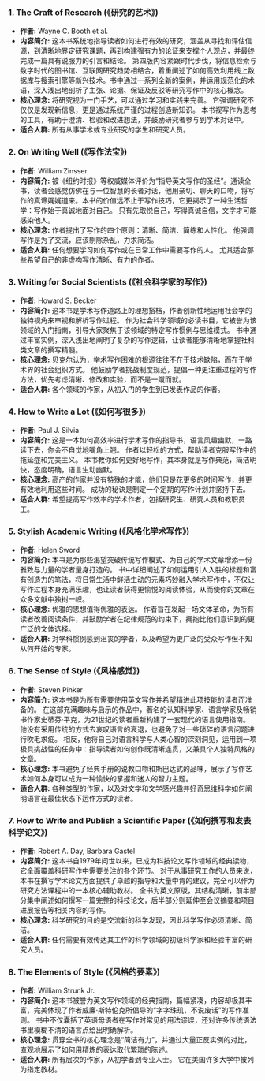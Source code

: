 
### 1. The Craft of Research (《研究的艺术》)

*   **作者:** Wayne C. Booth et al.
*   **内容简介:** 这本书系统地指导读者如何进行有效的研究，涵盖从寻找和评估信源，到清晰地界定研究课题，再到构建强有力的论证来支撑个人观点，并最终完成一篇具有说服力的引言和结论。 第四版内容紧跟时代步伐，将信息检索与数字时代的图书馆、互联网研究趋势相结合，着重阐述了如何高效利用线上数据库与搜索引擎等新兴技术。书中通过一系列全新的案例，并运用规范化的术语，深入浅出地剖析了主张、论据、保证及反驳等研究写作中的核心概念。
*   **核心理念:** 将研究视为一门手艺，可以通过学习和实践来完善。 它强调研究不仅仅是发现新信息，更是通过系统严谨的过程创造新知识。 本书视写作为思考的工具，有助于澄清、检验和改进想法，并鼓励研究者参与到学术对话中。
*   **适合人群:** 所有从事学术或专业研究的学生和研究人员。

### 2. On Writing Well (《写作法宝》)

*   **作者:** William Zinsser
*   **内容简介:** 被《纽约时报》等权威媒体评价为“指导英文写作的圣经”。通读全书，读者会感觉仿佛在与一位智慧的长者对话，他用亲切、聊天的口吻，将写作的真谛娓娓道来。本书的价值远不止于写作技巧，它更揭示了一种生活哲学：写作始于真诚地面对自己。 只有先取悦自己，写得真诚自信，文字才可能感染他人。
*   **核心理念:** 作者提出了写作的四个原则：清晰、简洁、简练和人性化。 他强调写作是为了交流，应该剔除杂乱，力求简洁。
*   **适合人群:** 任何想要学习如何写作或在日常工作中需要写作的人。 尤其适合那些希望自己的非虚构写作清晰、有力的作者。

### 3. Writing for Social Scientists (《社会科学家的写作》)

*   **作者:** Howard S. Becker
*   **内容简介:** 这本书是学术写作道路上的理想搭档，作者创新性地运用社会学的独特视角来审视和解析写作过程。 作为社会科学领域的必读书目，它被誉为该领域的入门指南，引导大家聚焦于该领域的特定写作惯例与思维模式。 书中通过丰富实例，深入浅出地阐明了复杂的写作逻辑，让读者能够清晰地掌握社科类文章的撰写精髓。
*   **核心理念:** 贝克尔认为，学术写作困难的根源往往不在于技术缺陷，而在于学术界的社会组织方式。 他鼓励学者挑战制度规范，提倡一种更注重过程的写作方法，优先考虑清晰、修改和实验，而不是一蹴而就。
*   **适合人群:** 各个领域的作家，从初入门的学生到已发表作品的作者。

### 4. How to Write a Lot (《如何写很多》)

*   **作者:** Paul J. Silvia
*   **内容简介:** 这是一本如何高效率进行学术写作的指导书，语言风趣幽默，一路读下去，你会不自觉地嘴角上翘。 作者以轻松的方式，帮助读者克服写作中的拖延症和完美主义。 本书教你如何更好地写作，其本身就是写作典范，简洁明快，态度明确，语言生动幽默。
*   **核心理念:** 高产的作家并没有特殊的才能，他们只是花更多的时间写作，并更有效地利用这些时间。 成功的秘诀是制定一个定期的写作计划并坚持下去。
*   **适合人群:** 希望提高写作效率的学术作者，包括研究生、研究人员和教职员工。

### 5. Stylish Academic Writing (《风格化学术写作》)

*   **作者:** Helen Sword
*   **内容简介:** 本书是为那些渴望突破传统写作模式、为自己的学术文章增添一份雅致与力量的学者量身打造的。 书中详细阐述了如何运用引人入胜的标题和富有创造力的笔法，将日常生活中鲜活生动的元素巧妙融入学术写作中，不仅让写作过程本身充满乐趣，也让读者获得更愉悦的阅读体验，从而使你的文章在众多文献中独树一帜。
*   **核心理念:** 优雅的思想值得优雅的表达。 作者旨在发起一场文体革命，为所有读者改善阅读条件，并鼓励学者在纪律规范的约束下，拥抱比他们意识到的更广泛的文体选择。
*   **适合人群:** 对学科惯例感到沮丧的学者，以及希望为更广泛的受众写作但不知从何开始的专家。

### 6. The Sense of Style (《风格感觉》)

*   **作者:** Steven Pinker
*   **内容简介:** 这本书是为所有需要使用英文写作并希望精进此项技能的读者而准备的。 在这部充满趣味与启示的作品中，著名的认知科学家、语言学家及畅销书作家史蒂芬·平克，为21世纪的读者重新构建了一套现代的语言使用指南。 他没有采用传统的方式去哀叹语言的衰退，也避免了对一些琐碎的语言问题进行吹毛求疵。 相反，他将自己对语言科学与人类心智的深刻洞见，运用到一项极具挑战性的任务中：指导读者如何创作既清晰连贯，又兼具个人独特风格的文章。
*   **核心理念:** 本书避免了经典手册的说教口吻和斯巴达式的品味，展示了写作艺术如何本身可以成为一种愉快的掌握和迷人的智力主题。
*   **适合人群:** 各种类型的作家，以及对文学和文学感兴趣并好奇思维科学如何阐明语言在最佳状态下运作方式的读者。

### 7. How to Write and Publish a Scientific Paper (《如何撰写和发表科学论文》)

*   **作者:** Robert A. Day, Barbara Gastel
*   **内容简介:** 这本书自1979年问世以来，已成为科技论文写作领域的经典读物，它全面覆盖科研写作中需要关注的各个环节。 对于从事研究工作的人员来说，本书在撰写学术论文方面提供了卓越的指导和大量中肯的建议，完全可以作为研究方法课程中的一本核心辅助教材。 全书为英文原版，其结构清晰，前半部分集中阐述如何撰写一篇完整的科技论文，后半部分则延伸至会议摘要和项目进展报告等相关内容的写作。
*   **核心理念:** 科学研究的目的是交流新的科学发现，因此科学写作必须清晰、简洁。
*   **适合人群:** 任何需要有效传达其工作的科学领域的初级科学家和经验丰富的研究人员。

### 8. The Elements of Style (《风格的要素》)

*   **作者:** William Strunk Jr.
*   **内容简介:** 这本书被誉为英文写作领域的经典指南，篇幅紧凑，内容却极其丰富，完美体现了作者威廉·斯特伦克所倡导的“字字珠玑，不说废话”的写作准则。 书中不仅囊括了英语母语者在写作时常见的用法谬误，还对许多传统语法书里模糊不清的语言点给出明确解析。
*   **核心理念:** 贯穿全书的核心理念是“简洁有力”，并通过大量正反实例的对比，直观地展示了如何用精炼的表达取代繁琐的陈述。
*   **适合人群:** 所有层次的作家，从初学者到专业人士。 它在美国许多大学中被列为指定教材。